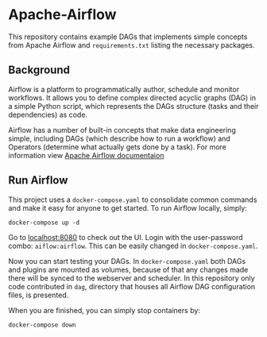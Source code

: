 # Apache-Airflow

This repository contains example DAGs that implements simple concepts from Apache Airflow and `requirements.txt` listing the necessary packages.

## Background

Airflow is a platform to programmatically author, schedule and monitor workflows. It allows you to define complex directed acyclic graphs (DAG) in a simple Python script, which represents the DAGs structure (tasks and their dependencies) as code.

Airflow has a number of built-in concepts that make data engineering simple, including DAGs (which describe how to run a workflow) and Operators (determine what actually gets done by a task). For more information view [Apache Airflow documentaion](https://airflow.apache.org/docs/apache-airflow/stable/index.html)

## Run Airflow

This project uses a `docker-compose.yaml` to consolidate common commands and make it easy for anyone to get started. To run Airflow locally, simply:
```
docker-compose up -d
```
Go to [localhost:8080](http://localhost:8080/home) to check out the UI. Login with the user-password combo: `aiflow:airflow`. This can be easily changed in `docker-compose.yaml`.

Now you can start testing your DAGs. In `docker-compose.yaml` both DAGs and plugins are mounted as volumes, because of that any changes made there will be synced to the webserver and scheduler. In this repository only code contributed in `dag`, directory that houses all Airflow DAG configuration files, is presented. 

When you are finished, you can simply stop containers by:
```
docker-compose down
```
